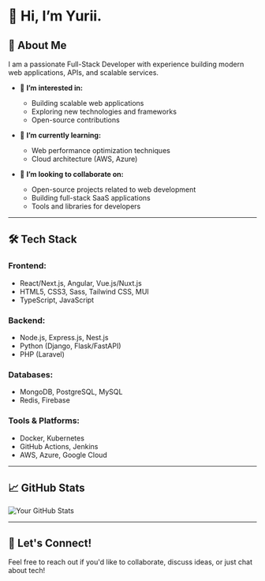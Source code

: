 # 👋 Hi, I’m Yurii.

## 🚀 About Me
I am a passionate Full-Stack Developer with experience building modern web applications, APIs, and scalable services.

- 👀 **I’m interested in:**  
  - Building scalable web applications  
  - Exploring new technologies and frameworks  
  - Open-source contributions  

- 🌱 **I’m currently learning:**  
  - Web performance optimization techniques  
  - Cloud architecture (AWS, Azure)

- 💞️ **I’m looking to collaborate on:**  
  - Open-source projects related to web development  
  - Building full-stack SaaS applications  
  - Tools and libraries for developers

---

## 🛠️ Tech Stack

### Frontend:
- React/Next.js, Angular, Vue.js/Nuxt.js  
- HTML5, CSS3, Sass, Tailwind CSS, MUI  
- TypeScript, JavaScript  

### Backend:
- Node.js, Express.js, Nest.js  
- Python (Django, Flask/FastAPI)  
- PHP (Laravel)  

### Databases:
- MongoDB, PostgreSQL, MySQL
- Redis, Firebase

### Tools & Platforms:
- Docker, Kubernetes  
- GitHub Actions, Jenkins  
- AWS, Azure, Google Cloud  

---

## 📈 GitHub Stats
![Your GitHub Stats](https://github-readme-stats.vercel.app/api?username=pavlukcrazy327&show_icons=true&theme=radical)

---

## 🤝 Let's Connect!
Feel free to reach out if you'd like to collaborate, discuss ideas, or just chat about tech!
